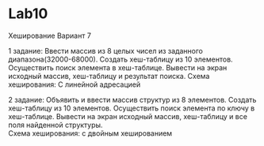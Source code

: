 # Lab10
Хеширование
Вариант 7


1 задание: Ввести массив из 8 целых чисел из заданного диапазона(32000-68000).
Создать хеш-таблицу из 10 элементов.
Осуществить поиск элемента в хеш-таблице.
Вывести на экран исходный массив, хеш-таблицу и результат поиска.
Схема хеширования: С линейной адресацией


2 задание: Объявить и ввести массив структур из 8 элементов.
Создать хеш-таблицу из 10 элементов.
Осуществить поиск элемента по ключу в хеш-таблице. 
Вывести на экран исходный массив, хеш-таблицу и все поля найденной структуры.  
Схема хеширования: с двойным хешированием
